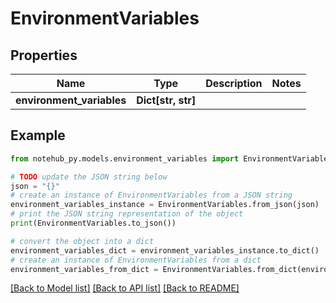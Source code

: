 # EnvironmentVariables

## Properties

| Name                      | Type               | Description | Notes |
| ------------------------- | ------------------ | ----------- | ----- |
| **environment_variables** | **Dict[str, str]** |             |

## Example

```python
from notehub_py.models.environment_variables import EnvironmentVariables

# TODO update the JSON string below
json = "{}"
# create an instance of EnvironmentVariables from a JSON string
environment_variables_instance = EnvironmentVariables.from_json(json)
# print the JSON string representation of the object
print(EnvironmentVariables.to_json())

# convert the object into a dict
environment_variables_dict = environment_variables_instance.to_dict()
# create an instance of EnvironmentVariables from a dict
environment_variables_from_dict = EnvironmentVariables.from_dict(environment_variables_dict)
```

[[Back to Model list]](../README.md#documentation-for-models) [[Back to API list]](../README.md#documentation-for-api-endpoints) [[Back to README]](../README.md)
